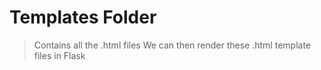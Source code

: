 # Templates Folder
> Contains all the .html files
> We can then render these .html template files in Flask


